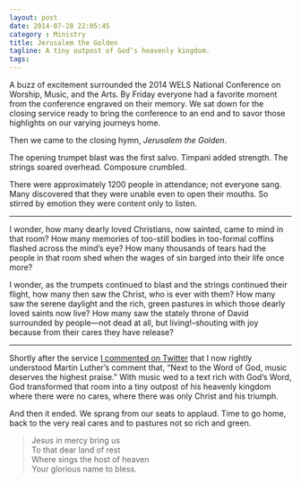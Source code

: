 ```yaml
---
layout: post
date: 2014-07-28 22:05:45
category : Ministry
title: Jerusalem the Golden
tagline: A tiny outpost of God’s heavenly kingdom.
tags:
---
```


A buzz of excitement surrounded the 2014 WELS National Conference on Worship, Music, and the Arts. By Friday everyone had a favorite moment from the conference engraved on their memory. We sat down for the closing service ready to bring the conference to an end and to savor those highlights on our varying journeys home.

Then we came to the closing hymn, *Jerusalem the Golden*.

The opening trumpet blast was the first salvo. Timpani added strength. The strings soared overhead. Composure crumbled.

There were approximately 1200 people in attendance; not everyone sang. Many discovered that they were unable even to open their mouths. So stirred by emotion they were content only to listen.

<hr>

I wonder, how many dearly loved Christians, now sainted, came to mind in that room? How many memories of too-still bodies in too-formal coffins flashed across the mind’s eye? How many thousands of tears had the people in that room shed when the wages of sin barged into their life once more?

I wonder, as the trumpets continued to blast and the strings continued their flight, how many then saw the Christ, who is ever with them? How many saw the serene daylight and the rich, green pastures in which those dearly loved saints now live? How many saw the stately throne of David surrounded by people—not dead at all, but living!–shouting with joy because from their cares they have release?

<hr>

Shortly after the service [I commented on Twitter](https://twitter.com/crbassett/status/492726723709267968) that I now rightly understood Martin Luther’s comment that, “Next to the Word of God, music deserves the highest praise.” With music wed to a text rich with God’s Word, God transformed that room into a tiny outpost of his heavenly kingdom where there were no cares, where there was only Christ and his triumph.

And then it ended. We sprang from our seats to applaud. Time to go home, back to the very real cares and to pastures not so rich and green.

> Jesus in mercy bring us<br>
> To that dear land of rest<br>
> Where sings the host of heaven<br>
> Your glorious name to bless.<br>
